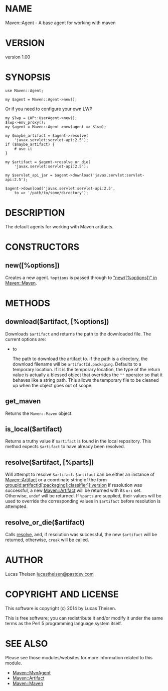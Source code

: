 # NAME

Maven::Agent - A base agent for working with maven

# VERSION

version 1.00

# SYNOPSIS

    use Maven::Agent;

    my $agent = Maven::Agent->new();

Or if you need to configure your own LWP

    my $lwp = LWP::UserAgent->new();
    $lwp->env_proxy();
    my $agent = Maven::Agent->new(agent => $lwp);

    my $maybe_artifact = $agent->resolve(
        'javax.servlet:servlet-api:2.5');
    if ($maybe_artifact) {
        # use it
    }

    my $artifact = $agent->resolve_or_die(
        'javax.servlet:servlet-api:2.5');

    my $servlet_api_jar = $agent->download('javax.servlet:servlet-api:2.5');

    $agent->download('javax.servlet:servlet-api:2.5',
        to => '/path/to/some/directory');

# DESCRIPTION

The default agents for working with Maven artifacts.

# CONSTRUCTORS

## new(\[%options\])

Creates a new agent. `%options` is passed through to 
["new(\[%options\])" in Maven::Maven](https://metacpan.org/pod/Maven::Maven#new-options).

# METHODS

## download($artifact, \[%options\])

Downloads `$artifact` and returns the path to the downloaded file. The 
current options are:

- to

    The path to download the artifact to.  If the path is a directory, the 
    download filename will be `artifactId.packaging`.  Defaults to a temporary
    location.  If it is the temporary location, the type of the return value
    is actually a blessed object that overrides the `""` operator so that it
    behaves like a string path.  This allows the temporary file to be cleaned 
    up when the object goes out of scope.

## get\_maven 

Returns the `Maven::Maven` object.

## is\_local($artifact)

Returns a truthy value if `$artifact` is found in the local repository.
This method expects `$artifact` to have already been resolved.

## resolve($artifact, \[%parts\])

Will attempt to resolve `$artifact`.  `$artifact` can be either an 
instance of [Maven::Artifact](https://metacpan.org/pod/Maven::Artifact) or a coordinate string of the form
[groupId:artifactId\[:packaging\[:classifier\]\]:version](https://maven.apache.org/pom.html#Maven_Coordinates)
If resolution was successful, a new [Maven::Artifact](https://metacpan.org/pod/Maven::Artifact) will be returned 
with its `uri` set.  Otherwise, `undef` will be returned.  If `%parts` 
are supplied, their values will be used to override the corresponding values
in `$artifact` before resolution is attempted.

## resolve\_or\_die($artifact)

Calls [resolve](#resolve-artifact-parts), and, if resolution was 
successful, the new `$artifact` will be returned, otherwise, `croak` will 
be called.

# AUTHOR

Lucas Theisen <lucastheisen@pastdev.com>

# COPYRIGHT AND LICENSE

This software is copyright (c) 2014 by Lucas Theisen.

This is free software; you can redistribute it and/or modify it under
the same terms as the Perl 5 programming language system itself.

# SEE ALSO

Please see those modules/websites for more information related to this module.

- [Maven::MvnAgent](https://metacpan.org/pod/Maven::MvnAgent)
- [Maven::Artifact](https://metacpan.org/pod/Maven::Artifact)
- [Maven::Maven](https://metacpan.org/pod/Maven::Maven)
